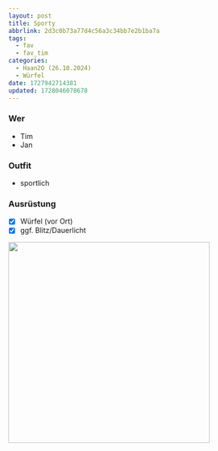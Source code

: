 ```yaml
---
layout: post
title: Sporty
abbrlink: 2d3c0b73a77d4c56a3c34bb7e2b1ba7a
tags:
  - fav
  - fav_tim
categories:
  - Haan2O (26.10.2024)
  - Würfel
date: 1727942714381
updated: 1728046078678
---
```


### Wer

- Tim
- Jan

### Outfit

- sportlich

### Ausrüstung

- [x] Würfel (vor Ort)
- [x] ggf. Blitz/Dauerlicht

<img src=":/b99a4db0f98049fa8db3cc18e29ee09e" width="400"/>
